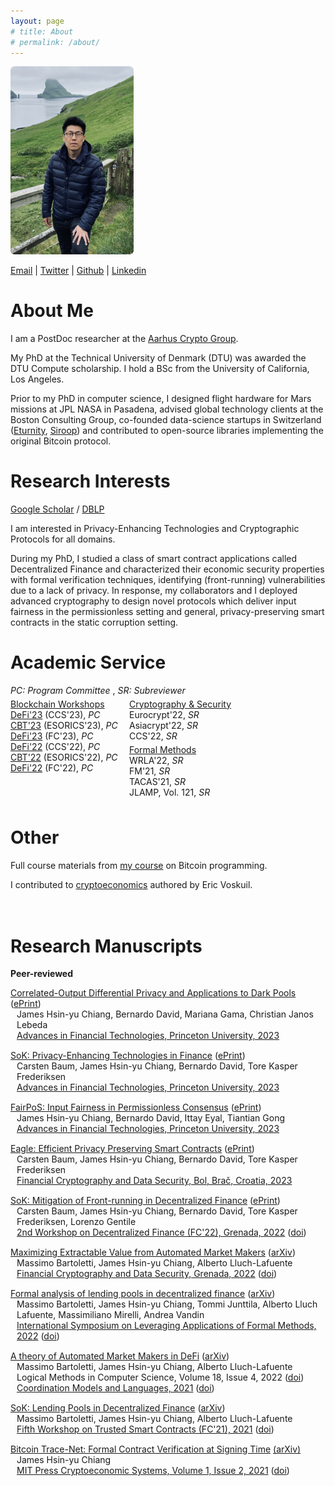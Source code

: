 ```yaml
---
layout: page
# title: About
# permalink: /about/
---
```


<!-- # About me -->

<img src="images/me2.png" width="197px">

[Email](mailto:james.chiangwu@gmail.com) |
[Twitter](https://twitter.com/digi_james) |
[Github](https://github.com/jachiang) |
[Linkedin](https://www.linkedin.com/in/jameshsinyuchiang)


# About Me

I am a PostDoc researcher at the [Aarhus Crypto Group](https://users-cs.au.dk/orlandi/cryptogroup/). 

My PhD at the Technical University of Denmark (DTU) was awarded the DTU Compute scholarship. I hold a BSc from the University of California, Los Angeles. 

<!-- I am a member of the Formal Methods section of DTU, advised by [Alberto Lluch-Lafuente](http://www.imm.dtu.dk/~albl/), and the Cryptography group of IT University of Copenhagen, advised by [Bernardo David](http://www.bmdavid.com/). I have also had the fortune to be advised by [Massimo Bartoletti](https://tcs.unica.it/members/bart) (UniCa) and [Ittay Eyal](https://webee.technion.ac.il/people/ittay/) (Technion). -->

Prior to my PhD in computer science, I designed flight hardware for Mars missions at JPL NASA in Pasadena, advised global technology clients at the Boston Consulting Group, co-founded data-science startups in Switzerland ([Eturnity](https://eturnity.com/en/), [Siroop](https://www.handelszeitung.ch/unternehmen/so-teuer-war-fur-coop-und-swisscom-das-experiment-siroop)) and contributed to open-source libraries implementing the original Bitcoin protocol. 

# Research Interests

[Google Scholar](https://scholar.google.com/citations?hl=en&sortby=pubdate) / [DBLP](https://dblp.uni-trier.de/pid/282/1574.html)

I am interested in Privacy-Enhancing Technologies and Cryptographic Protocols for all domains.

During my PhD, I studied a class of smart contract applications called Decentralized Finance and characterized their economic security properties with formal verification techniques, identifying (front-running) vulnerabilities due to a lack of privacy. In response, my collaborators and I deployed advanced cryptography to design novel protocols which deliver input fairness in the permissionless setting and general, privacy-preserving smart contracts in the static corruption setting. 
<!-- I am interested in investigating universally expressive, privacy-preserving smart contracts
that scale and are secure against adaptive adversaries with a corruption budget applicable 
across all online internet participants. -->

# Academic Service

<div style = "padding:0px 0px 5px 0px">
<em>PC: Program Committee</em> , <em>SR: Subreviewer</em>
</div>

<!-- Div containing floating divs ... -->
<div style = "display:inline-block; padding:0px 0px 5px 0px">

<div style = "width:190px; float:left; padding:0px 0px 5px 0px">
  <u>Blockchain Workshops</u> <br>
  <a href="https://defi.security/">DeFi'23</a> (CCS'23), <em>PC</em> <br>
  <a href="https://deic.uab.cat/cbt/cbt2023/">CBT'23</a> (ESORICS'23), <em>PC</em> <br>
  <a href="https://fc23.ifca.ai/defi/">DeFi'23</a> (FC'23), <em>PC</em><br>
  <a href="https://dl.acm.org/action/showFmPdf?doi=10.1145%2F3560832">DeFi'22</a> (CCS'22), <em>PC</em> <br>
  <a href="https://deic.uab.cat/cbt/cbt2022/">CBT'22</a> (ESORICS'22), <em>PC</em> <br>
  <a href="https://fc22.ifca.ai/defi/">DeFi'22</a> (FC'22), <em>PC</em>
</div>

<div style = "width:180px;  float:left;  padding:0px 0px 5px 0px">
  <u>Cryptography & Security</u> <br>
  Eurocrypt'22, <em>SR</em> <br>
  Asiacrypt'22, <em>SR</em> <br>
  CCS'22, <em>SR</em>   
</div>

<div style = "width:190px;  float:left; padding:0px">
  <u>Formal Methods</u> <br>
  WRLA'22, <em>SR</em> <br>
  FM'21, <em>SR</em> <br>
  TACAS'21, <em>SR</em> <br>
  JLAMP, Vol. 121, <em>SR</em>
</div> 

</div>



# Other
<div style = "display:inline-block; padding:0px 0px 20px 0px">
Full course materials from <a href="https://teachbitcoin.io/curriculum/">my course</a> on Bitcoin programming.<br>

I contributed to <a href="https://voskuil.org/cryptoeconomics/">cryptoeconomics</a> authored by Eric Voskuil.
</div>


# Research Manuscripts

<!-- **Under submission** -->

**Peer-reviewed**
<div style = "padding:0px 0px 15px 0px">
<u>Correlated-Output Differential Privacy and Applications to Dark Pools</u> (<a href="https://eprint.iacr.org/2023/943">ePrint</a>) <br>
  <div style = "padding:0px 0px 0px 10px">
  James Hsin-yu Chiang, Bernardo David, Mariana Gama, Christian Janos Lebeda <br>
    <a href="https://aftconf.github.io/aft23/program.html">Advances in Financial Technologies, Princeton University, 2023</a> 
  </div>
</div>

<div style = "padding:0px 0px 15px 0px">
<u>SoK: Privacy-Enhancing Technologies in Finance</u> (<a href="https://eprint.iacr.org/2023/122">ePrint</a>) <br>
<div style = "padding:0px 0px 0px 10px">
 Carsten Baum, James Hsin-yu Chiang, Bernardo David, Tore Kasper Frederiksen<br>
  <a href="https://aftconf.github.io/aft23/program.html">Advances in Financial Technologies, Princeton University, 2023</a> 
</div>
</div>

<div style = "padding:0px 0px 15px 0px">
<u>FairPoS: Input Fairness in Permissionless Consensus</u>  (<a href="https://eprint.iacr.org/2022/1442">ePrint</a>) <br>
<div style = "padding:0px 0px 0px 10px">
  James Hsin-yu Chiang, Bernardo David, Ittay Eyal, Tiantian Gong <br>
  <a href="https://aftconf.github.io/aft23/program.html">Advances in Financial Technologies, Princeton University, 2023</a>
</div>
</div>

<div style = "padding:0px 0px 15px 0px">
<u>Eagle: Efficient Privacy Preserving Smart Contracts</u> (<a href="https://eprint.iacr.org/2022/1435">ePrint</a>)<br>
<div style = "padding:0px 0px 0px 10px">
  Carsten Baum, James Hsin-yu Chiang, Bernardo David, Tore Kasper Frederiksen <br>
  <a href="https://fc23.ifca.ai/program.html">Financial Cryptography and Data Security, Bol, Brač, Croatia, 2023</a> 
</div>
</div>

<div style = "padding:0px 0px 15px 0px">
<u>SoK: Mitigation of Front-running in Decentralized Finance</u> (<a href="https://eprint.iacr.org/2021/1628">ePrint</a>)<br>
<div style = "padding:0px 0px 0px 10px">
  Carsten Baum, James Hsin-yu Chiang, Bernardo David, Tore Kasper Frederiksen, Lorenzo Gentile <br>
  <a href="https://fc22.ifca.ai/defi/program.html">2nd Workshop on Decentralized Finance (FC'22), Grenada, 2022</a> (<a href ="https://doi.org/10.1007/978-3-031-32415-4_17">doi</a>)
</div>
</div>

<div style = "padding:0px 0px 15px 0px">
<u>Maximizing Extractable Value from Automated Market Makers</u> (<a href="https://arxiv.org/abs/2106.01870">arXiv</a>)<br>
<div style = "padding:0px 0px 0px 10px">
  Massimo Bartoletti, James Hsin-yu Chiang, Alberto Lluch-Lafuente <br>
  <a href="https://fc22.ifca.ai/program.html">Financial Cryptography and Data Security, Grenada, 2022</a> (<a href="https://doi.org/10.1007/978-3-031-18283-9_1">doi</a>)
</div>
</div>

<div style = "padding:0px 0px 15px 0px">
<u>Formal analysis of lending pools in decentralized finance</u>  (<a href="https://arxiv.org/abs/2206.01333">arXiv</a>)<br>
<div style = "padding:0px 0px 0px 10px">
Massimo Bartoletti, James Hsin-yu Chiang, Tommi Junttila, Alberto Lluch Lafuente, Massimiliano Mirelli, Andrea Vandin <br>
<a href = "https://2022.isola-conference.org/program/">International Symposium on Leveraging Applications of Formal Methods, 2022</a> (<a href="https://doi.org/10.1007/978-3-031-19759-8_21">doi</a>)
</div>
</div>

<div style = "padding:0px 0px 15px 0px">
<u>A theory of Automated Market Makers in DeFi</u> (<a href="https://arxiv.org/abs/2102.11350v2">arXiv</a>)<br>
<div style = "padding:0px 0px 0px 10px">
  Massimo Bartoletti, James Hsin-yu Chiang, Alberto Lluch-Lafuente <br>
  Logical Methods in Computer Science, Volume 18, Issue 4, 2022 (<a href="https://doi.org/10.46298/lmcs-18(4:12)2022">doi</a>) <br>
  <a href="https://www.discotec.org/2021/programme">Coordination Models and Languages, 2021</a> (<a href="https://doi.org/10.1007/978-3-030-78142-2_11">doi</a>)
</div>
</div>

<div style = "padding:0px 0px 15px 0px">
<u> SoK: Lending Pools in Decentralized Finance</u> (<a href="https://arxiv.org/abs/2012.13230">arXiv</a>)<br>
<div style = "padding:0px 0px 0px 10px">
  Massimo Bartoletti, James Hsin-yu Chiang, Alberto Lluch-Lafuente <br>
  <a href="https://fc21.ifca.ai/wtsc/program.html">Fifth Workshop on Trusted Smart Contracts (FC'21), 2021</a> (<a href="https://doi.org/10.1007/978-3-662-63958-0_40">doi</a>)
</div>
</div>

<div style = "padding:0px 0px 15px 0px">
<u> Bitcoin Trace-Net: Formal Contract Verification at Signing Time</u> <a href="https://arxiv.org/abs/2007.07528">(arXiv)</a><br>
<div style = "padding:0px 0px 0px 10px">
  James Hsin-yu Chiang <br>
  <a href = "https://cryptoeconomicsystems.pubpub.org/vol1-2">MIT Press Cryptoeconomic Systems, Volume 1, Issue 2, 2021</a> (<a href="https://cryptoeconomicsystems.pubpub.org/pub/chiang-trace-net/release/4">doi</a>)
</div>
</div>

